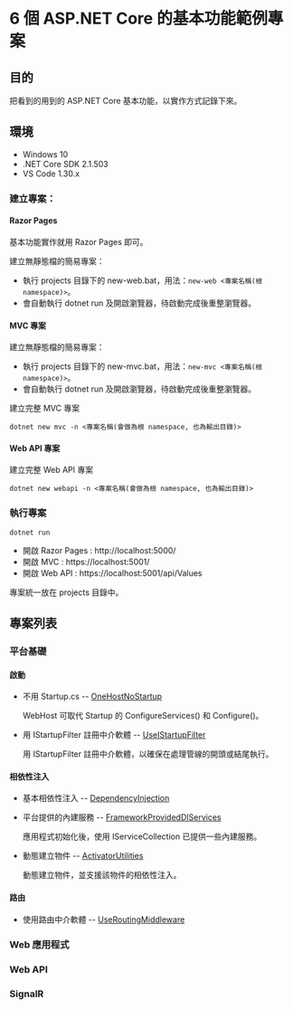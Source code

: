 # 6 個 ASP&#x2E;NET Core 的基本功能範例專案

## 目的
把看到的用到的 ASP&#x2E;NET Core 基本功能，以實作方式記錄下來。

## 環境

* Windows 10
* .NET Core SDK 2.1.503
* VS Code 1.30.x

### 建立專案：

#### Razor Pages

基本功能實作就用 Razor Pages 即可。

建立無靜態檔的簡易專案：
* 執行 projects 目錄下的 new-web.bat，用法：`new-web <專案名稱(根 namespace)>`。
* 會自動執行 dotnet run 及開啟瀏覽器，待啟動完成後重整瀏覽器。

#### MVC 專案

建立無靜態檔的簡易專案：
* 執行 projects 目錄下的 new-mvc.bat，用法：`new-mvc <專案名稱(根 namespace)>`。
* 會自動執行 dotnet run 及開啟瀏覽器，待啟動完成後重整瀏覽器。

建立完整 MVC 專案
```
dotnet new mvc -n <專案名稱(會做為根 namespace, 也為輸出目錄)>
```

#### Web API 專案

建立完整 Web API 專案
```
dotnet new webapi -n <專案名稱(會做為根 namespace, 也為輸出目錄)>
```

### 執行專案
```
dotnet run
```

* 開啟 Razor Pages : http://localhost:5000/
* 開啟 MVC : https://localhost:5001/
* 開啟 Web API : https://localhost:5001/api/Values

專案統一放在 projects 目錄中。

## 專案列表

### 平台基礎

#### 啟動

* 不用 Startup.cs -- 
[OneHostNoStartup](https://github.com/yingclin/practical-aspnetcore/tree/master/projects/OneHostNoStartup)

    WebHost 可取代 Startup 的 ConfigureServices() 和 Configure()。

* 用 IStartupFilter 註冊中介軟體 -- 
[UseIStartupFilter](https://github.com/yingclin/practical-aspnetcore/tree/master/projects/UseIStartupFilter)

    用 IStartupFilter 註冊中介軟體，以確保在處理管線的開頭或結尾執行。   

#### 相依性注入

* 基本相依性注入 -- 
[DependencyInjection](https://github.com/yingclin/practical-aspnetcore/tree/master/projects/DependencyInjection)

* 平台提供的內建服務 -- 
[FrameworkProvidedDIServices](https://github.com/yingclin/practical-aspnetcore/tree/master/projects/FrameworkProvidedDIServices)

    應用程式初始化後，使用 IServiceCollection 已提供一些內建服務。

* 動態建立物件 -- 
[ActivatorUtilities](https://github.com/yingclin/practical-aspnetcore/tree/master/projects/ActivatorUtilities)

    動態建立物件，並支援該物件的相依性注入。

#### 路由

* 使用路由中介軟體 -- 
[UseRoutingMiddleware](https://github.com/yingclin/practical-aspnetcore/tree/master/projects/UseRoutingMiddleware)

### Web 應用程式

### Web API

### SignalR

